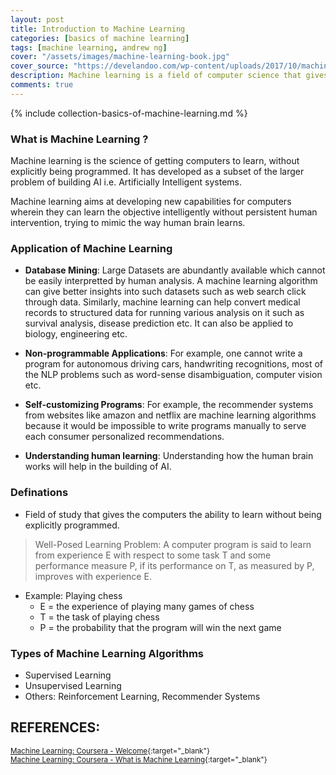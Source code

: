 ```yaml
---
layout: post
title: Introduction to Machine Learning
categories: [basics of machine learning]
tags: [machine learning, andrew ng]
cover: "/assets/images/machine-learning-book.jpg"
cover_source: "https://develandoo.com/wp-content/uploads/2017/10/machine-learning.jpg"
description: Machine learning is a field of computer science that gives computers the ability to learn without being explicitly programmed
comments: true
---
```


{% include collection-basics-of-machine-learning.md %}

### What is Machine Learning ?
Machine learning is the science of getting computers to learn, without explicitly being programmed. It has developed as a subset of the larger problem of building AI i.e. Artificially Intelligent systems. 

Machine learning aims at developing new capabilities for computers wherein they can learn the objective intelligently without persistent human intervention, trying to mimic the way human brain learns.

### Application of Machine Learning
* **Database Mining**: Large Datasets are abundantly available which cannot be easily interpretted by human analysis. A machine learning algorithm can give better insights into such datasets such as web search click through data. Similarly, machine learning can help convert medical records to structured data for running various analysis on it such as survival analysis, disease prediction etc. It can also be applied to biology, engineering etc.

* **Non-programmable Applications**: For example, one cannot write a program for autonomous driving cars, handwriting recognitions, most of the NLP problems such as word-sense disambiguation, computer vision etc.

* **Self-customizing Programs**: For example, the recommender systems from websites like amazon and netflix are machine learning algorithms because it would be impossible to write programs manually to serve each consumer personalized recommendations.

* **Understanding human learning**: Understanding how the human brain works will help in the building of AI.

### Definations
* Field of study that gives the computers the ability to learn without being explicitly programmed.

> Well-Posed Learning Problem: A computer program is said to learn from experience E with respect to some task T and some performance measure P, if its performance on T, as measured by P, improves with experience E.

* Example: Playing chess
  * E = the experience of playing many games of chess
  * T = the task of playing chess
  * P = the probability that the program will win the next game

### Types of Machine Learning Algorithms
* Supervised Learning
* Unsupervised Learning
* Others: Reinforcement Learning, Recommender Systems


## REFERENCES:

<small>[Machine Learning: Coursera - Welcome](https://www.coursera.org/learn/machine-learning/lecture/RKFpn/welcome){:target="_blank"}</small><br>
<small>[Machine Learning: Coursera - What is Machine Learning](https://www.coursera.org/learn/machine-learning/lecture/Ujm7v/what-is-machine-learning){:target="_blank"}</small>

